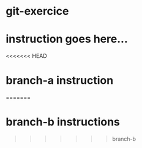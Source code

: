 # git-exercice
# instruction goes here...
<<<<<<< HEAD
# branch-a instruction
=======
# branch-b instructions
>>>>>>> branch-b
